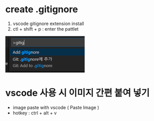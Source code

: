 # create .gitignore
1. vscode gitignore extension install
1. ctl + shift + p : enter the pattlet

![](2020-05-22-09-51-28.PNG)

# vscode 사용 시 이미지 간편 붙여 넣기

* image paste with vscode ( Paste Image )
* hotkey : ctrl + alt + v

